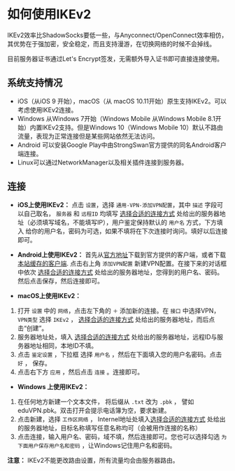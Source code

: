 # 如何使用IKEv2

IKEv2效率比ShadowSocks要低一些，与Anyconnect/OpenConnect效率相仿，其优势在于强加密，安全稳定，而且支持漫游，在切换网络的时候不会掉线。

目前服务器证书通过Let's Encrypt签发，无需额外导入证书即可直接连接使用。

## 系统支持情况

* iOS（从iOS 9 开始），macOS（从 macOS 10.11开始）原生支持IKEv2。可以考虑使用IKEv2连接。
* Windows 从Windows 7开始（Windows Mobile 从Windows Mobile 8.1开始）内置IKEv2支持。但是Windows 10（Windows Mobile 10）默认不路由流量，表现为正常连接但是某些网站依然无法访问。
* Android 可以安装Google Play中由StrongSwan官方提供的同名Android客户端连接。
* Linux可以通过NetworkManager以及相关插件连接到服务器。

## 连接

* **iOS上使用IKEv2：** 点击 `设置`，选择 `通用-VPN-添加VPN配置`，其中 `描述` 字段可以自己取名， `服务器` 和 `远程ID` 均填写 [选择合适的连接方式](https://eduvpn.net/0-which-one-to-use.html) 处给出的服务器地址（必须填写域名，不能填写IP），用户鉴定保持默认的 `用户名` 方式，下方填入 给你的用户名，密码为可选，如果不填将在下次连接时询问。填好以后连接即可。

* **Android上使用IKEv2：** 首先从[官方地址](https://download.strongswan.org/Android/)下载到官方提供的客户端，或者下载[本站缓存的客户端](https://files.eduvpn.net/strongSwan-1.9.2.apk). 点击右上角 `添加VPN配置` 新建VPN配置。在接下来的对话框中依次 [选择合适的连接方式](https://eduvpn.net/0-which-one-to-use.html)  处给出的服务器地址，您得到的用户名、密码。然后点击保存，然后连接即可。

* **macOS上使用IKEv2：** 
1. 打开 `设置` 中的 `网络`，点击左下角的 `＋` 添加新的连接。在 `接口` 中选择VPN，`VPN类型` 选择 `IKEv2` ， [选择合适的连接方式](https://eduvpn.net/0-which-one-to-use.html) 处给出的服务器地址，而后点击“创建”。
2. 服务器地址处，填入 [选择合适的连接方式](https://eduvpn.net/0-which-one-to-use.html) 处给出的服务器地址，远程ID与服务器地址相同，本地ID不填。
3. 点击 `鉴定设置` ，下拉框 选择 `用户名` ，然后在下面填入您的用户名密码。点击 `好` ， 保存。
4. 点击右下方 `应用` ，然后点击 `连接` 。连接即可。

* **Windows 上使用IKEv2：** 
1. 在任何地方新建一个文本文件， 将后缀从 `.txt` 改为 `.pbk` ， 譬如 eduVPN.pbk。双击打开会提示电话簿为空，要求新建。
2. 点击新建，选择 `工作区网络` ， Internel地址处填入[选择合适的连接方式](https://eduvpn.net/0-which-one-to-use.html) 处给出的服务器地址，目标名称填写任意名称均可（会被用作连接的名称）
3. 点击连接，输入用户名、密码，域不填，然后连接即可。您也可以选择勾选 `为下面用户保存用户名和密码` ，让Windows记住用户名和密码。

**注意：** IKEv2不能更改路由设置，所有流量均会由服务器路由。